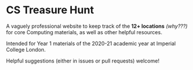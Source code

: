 # CS Treasure Hunt

A vaguely professional website to keep track of the **12+ locations** *(why???)* for core Computing materials, as well as other helpful resources.

Intended for Year 1 materials of the 2020-21 academic year at Imperial College London.

Helpful suggestions (either in issues or pull requests) welcome!
